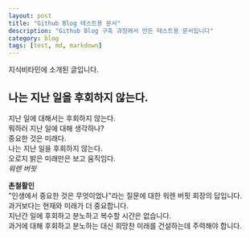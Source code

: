 ```yaml
---
layout: post
title: "Github Blog 테스트용 문서"
description: "Github Blog 구축 과정에서 만든 테스트용 문서입니다"
category: blog
tags: [test, md, markdown]
---
```


지식비타민에 소개된 글입니다.

## 나는 지난 일을 후회하지 않는다.  
지난 일에 대해서는 후회하지 않는다.  
뭐하러 지난 일에 대해 생각하나?  
중요한 것은 미래다.  
나는 지난 일을 후회하지 않는다.  
오로지 밝은 미래만은 보고 움직임다.  
*워렌 버핏*  

**촌철활인**  
"인생에서 중요한 것은 무엇이었나"라는 질문에 대한 워렌 버핏 회장의 답입니다.  
과거보다는 현재와 미래가 더 중요합니다.  
지난간 일에 후회하고 분노하고 복수할 시간은 없습니다.  
과거에 대해 후회하고 분노하는 대신 희망찬 미래를 건설하는데 주력해야 합니다.

